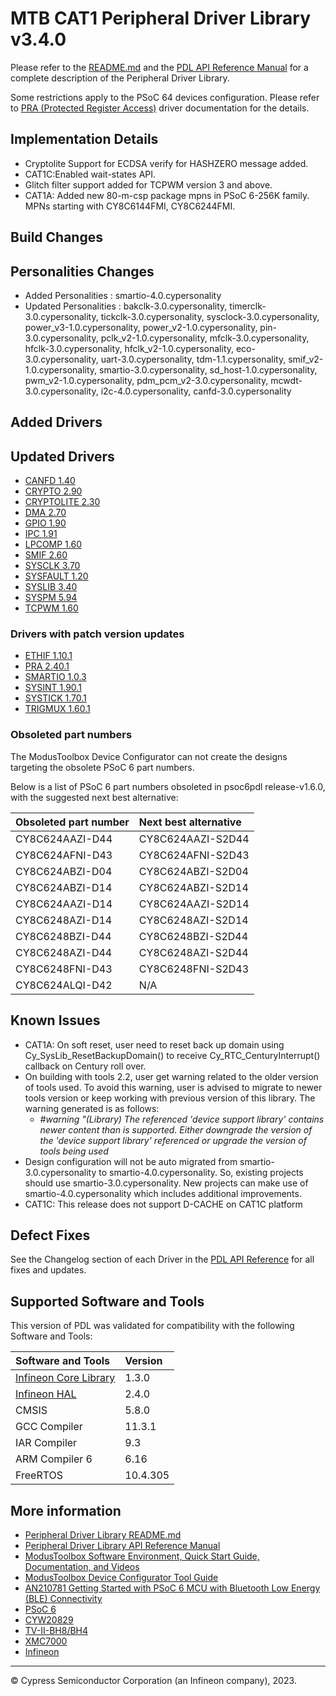 # MTB CAT1 Peripheral Driver Library v3.4.0

Please refer to the [README.md](./README.md) and the
[PDL API Reference Manual](https://infineon.github.io/mtb-pdl-cat1/pdl_api_reference_manual/html/index.html)
for a complete description of the Peripheral Driver Library.

Some restrictions apply to the PSoC 64 devices configuration. Please refer to [PRA (Protected Register Access)](https://infineon.github.io/mtb-pdl-cat1/pdl_api_reference_manual/html/group__group__pra.html) driver documentation for the details.

## Implementation Details

* Cryptolite Support for ECDSA verify for HASHZERO message added.
* CAT1C:Enabled wait-states API.
* Glitch filter support added for TCPWM version 3 and above.
* CAT1A: Added new 80-m-csp package mpns in PSoC 6-256K family. MPNs starting with CY8C6144FMI, CY8C6244FMI.

## Build Changes

## Personalities Changes
* Added Personalities : smartio-4.0.cypersonality
* Updated Personalities : bakclk-3.0.cypersonality, timerclk-3.0.cypersonality, tickclk-3.0.cypersonality, sysclock-3.0.cypersonality, power_v3-1.0.cypersonality, power_v2-1.0.cypersonality, pin-3.0.cypersonality, pclk_v2-1.0.cypersonality,
  mfclk-3.0.cypersonality, hfclk-3.0.cypersonality, hfclk_v2-1.0.cypersonality, eco-3.0.cypersonality, uart-3.0.cypersonality, tdm-1.1.cypersonality, smif_v2-1.0.cypersonality, smartio-3.0.cypersonality, sd_host-1.0.cypersonality, pwm_v2-1.0.cypersonality, pdm_pcm_v2-3.0.cypersonality, mcwdt-3.0.cypersonality, i2c-4.0.cypersonality, canfd-3.0.cypersonality

## Added Drivers

## Updated Drivers

* [CANFD 1.40](https://infineon.github.io/mtb-pdl-cat1/pdl_api_reference_manual/html/group__group__canfd.html)
* [CRYPTO 2.90](https://infineon.github.io/mtb-pdl-cat1/pdl_api_reference_manual/html/group__group__crypto.html)
* [CRYPTOLITE 2.30](https://infineon.github.io/mtb-pdl-cat1/pdl_api_reference_manual/html/group__group__cryptolite.html)
* [DMA 2.70](https://infineon.github.io/mtb-pdl-cat1/pdl_api_reference_manual/html/group__group__dma.html)
* [GPIO 1.90](https://infineon.github.io/mtb-pdl-cat1/pdl_api_reference_manual/html/group__group__gpio.html)
* [IPC 1.91](https://infineon.github.io/mtb-pdl-cat1/pdl_api_reference_manual/html/group__group__ipc.html)
* [LPCOMP 1.60](https://infineon.github.io/mtb-pdl-cat1/pdl_api_reference_manual/html/group__group__lpcomp.html)
* [SMIF 2.60](https://infineon.github.io/mtb-pdl-cat1/pdl_api_reference_manual/html/group__group__smif.html)
* [SYSCLK 3.70](https://infineon.github.io/mtb-pdl-cat1/pdl_api_reference_manual/html/group__group__sysclk.html)
* [SYSFAULT 1.20](https://infineon.github.io/mtb-pdl-cat1/pdl_api_reference_manual/html/group__group__sysfault.html)
* [SYSLIB 3.40](https://infineon.github.io/mtb-pdl-cat1/pdl_api_reference_manual/html/group__group__syslib.html)
* [SYSPM 5.94](https://infineon.github.io/mtb-pdl-cat1/pdl_api_reference_manual/html/group__group__syspm.html)
* [TCPWM 1.60](https://infineon.github.io/mtb-pdl-cat1/pdl_api_reference_manual/html/group__group__tcpwm.html)

### Drivers with patch version updates

* [ETHIF 1.10.1](https://infineon.github.io/mtb-pdl-cat1/pdl_api_reference_manual/html/group__group__ephy.html)
* [PRA 2.40.1](https://infineon.github.io/mtb-pdl-cat1/pdl_api_reference_manual/html/group__group__pra.html)
* [SMARTIO 1.0.3](https://infineon.github.io/mtb-pdl-cat1/pdl_api_reference_manual/html/group__group__smartio.html)
* [SYSINT 1.90.1](https://infineon.github.io/mtb-pdl-cat1/pdl_api_reference_manual/html/group__group__sysint.html)
* [SYSTICK 1.70.1](https://infineon.github.io/mtb-pdl-cat1/pdl_api_reference_manual/html/group__group__arm__system__timer.html)
* [TRIGMUX 1.60.1](https://infineon.github.io/mtb-pdl-cat1/pdl_api_reference_manual/html/group__group__trigmux.html)
### Obsoleted part numbers

The ModusToolbox Device Configurator can not create the designs targeting the obsolete PSoC 6 part numbers.

Below is a list of PSoC 6 part numbers obsoleted in psoc6pdl release-v1.6.0, with the suggested next best alternative:

| Obsoleted part number | Next best alternative |
| :---                  | :----                 |
| CY8C624AAZI-D44       | CY8C624AAZI-S2D44     |
| CY8C624AFNI-D43       | CY8C624AFNI-S2D43     |
| CY8C624ABZI-D04       | CY8C624ABZI-S2D04     |
| CY8C624ABZI-D14       | CY8C624ABZI-S2D14     |
| CY8C624AAZI-D14       | CY8C624AAZI-S2D14     |
| CY8C6248AZI-D14       | CY8C6248AZI-S2D14     |
| CY8C6248BZI-D44       | CY8C6248BZI-S2D44     |
| CY8C6248AZI-D44       | CY8C6248AZI-S2D44     |
| CY8C6248FNI-D43       | CY8C6248FNI-S2D43     |
| CY8C624ALQI-D42       | N/A                   |

## Known Issues
* CAT1A: On soft reset, user need to reset back up domain using Cy_SysLib_ResetBackupDomain() to receive Cy_RTC_CenturyInterrupt() callback on Century roll over.
* On building with tools 2.2, user get warning related to the older version of tools used. To avoid this warning, user is advised to migrate to newer tools version or keep working with previous version of this library.  The warning generated is as follows:
  * _#warning "(Library) The referenced 'device support library' contains newer content than is supported. Either downgrade the version of the 'device support library' referenced or upgrade the version of tools being used_
* Design configuration will not be auto migrated from smartio-3.0.cypersonality to smartio-4.0.cypersonality. So, existing projects should use smartio-3.0.cypersonality. New projects can make use of smartio-4.0.cypersonality which includes additional improvements.
* CAT1C: This release does not support D-CACHE on CAT1C platform


## Defect Fixes

See the Changelog section of each Driver in the [PDL API Reference](https://infineon.github.io/mtb-pdl-cat1/pdl_api_reference_manual/html/modules.html) for all fixes and updates.

## Supported Software and Tools

This version of PDL was validated for compatibility with the following Software and Tools:

| Software and Tools                                                            | Version      |
| :---                                                                          | :----        |
| [Infineon Core Library](https://github.com/Infineon/core-lib)                 | 1.3.0        |
| [Infineon HAL](https://github.com/Infineon/mtb-hal-cat1)                      | 2.4.0        |
| CMSIS                                                                         | 5.8.0        |
| GCC Compiler                                                                  | 11.3.1       |
| IAR Compiler                                                                  | 9.3          |
| ARM Compiler 6                                                                | 6.16         |
| FreeRTOS                                                                      | 10.4.305     |

## More information

* [Peripheral Driver Library README.md](./README.md)
* [Peripheral Driver Library API Reference Manual](https://infineon.github.io/mtb-pdl-cat1/pdl_api_reference_manual/html/index.html)
* [ModusToolbox Software Environment, Quick Start Guide, Documentation, and Videos](https://www.infineon.com/cms/en/design-support/tools/sdk/modustoolbox-software/)
* [ModusToolbox Device Configurator Tool Guide](https://www.infineon.com/dgdl/Infineon-ModusToolbox_Device_Configurator_Guide_4-UserManual-v01_00-EN.pdf?fileId=8ac78c8c7d718a49017d99ab297631cb)
* [AN210781 Getting Started with PSoC 6 MCU with Bluetooth Low Energy (BLE) Connectivity](https://www.infineon.com/dgdl/Infineon-AN210781_Getting_Started_with_PSoC_6_MCU_with_Bluetooth_Low_Energy_(BLE)_Connectivity_on_PSoC_Creator-ApplicationNotes-v05_00-EN.pdf?fileId=8ac78c8c7cdc391c017d0d311f536528)
* [PSoC 6](https://www.infineon.com/cms/en/product/microcontroller/32-bit-psoc-arm-cortex-microcontroller/psoc-6-32-bit-arm-cortex-m4-mcu/)
* [CYW20829](https://www.infineon.com/cms/en/product/promopages/airoc20829)
* [TV-II-BH8/BH4](https://www.infineon.com/cms/en/product/microcontroller/32-bit-traveo-t2g-arm-cortex-microcontroller/)
* [XMC7000](https://www.infineon.com/cms/en/product/microcontroller/32-bit-industrial-microcontroller-based-on-arm-cortex-m/32-bit-xmc7000-industrial-microcontroller-arm-cortex-m7/)
* [Infineon](http://www.infineon.com)


---
© Cypress Semiconductor Corporation (an Infineon company), 2023.
